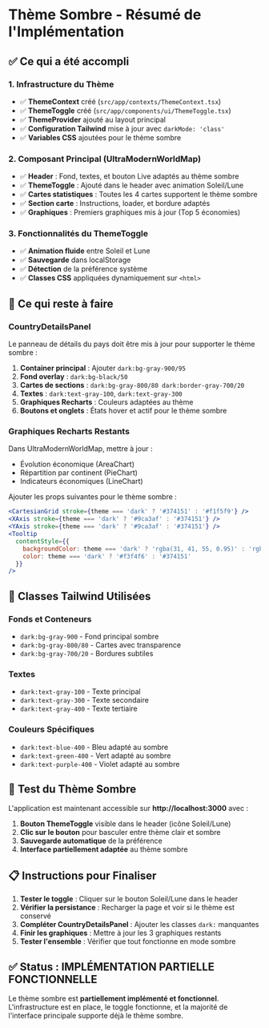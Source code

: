 # Thème Sombre - Résumé de l'Implémentation

## ✅ Ce qui a été accompli

### 1. Infrastructure du Thème
- ✅ **ThemeContext** créé (`src/app/contexts/ThemeContext.tsx`)
- ✅ **ThemeToggle** créé (`src/app/components/ui/ThemeToggle.tsx`)
- ✅ **ThemeProvider** ajouté au layout principal
- ✅ **Configuration Tailwind** mise à jour avec `darkMode: 'class'`
- ✅ **Variables CSS** ajoutées pour le thème sombre

### 2. Composant Principal (UltraModernWorldMap)
- ✅ **Header** : Fond, textes, et bouton Live adaptés au thème sombre
- ✅ **ThemeToggle** : Ajouté dans le header avec animation Soleil/Lune
- ✅ **Cartes statistiques** : Toutes les 4 cartes supportent le thème sombre
- ✅ **Section carte** : Instructions, loader, et bordure adaptés
- ✅ **Graphiques** : Premiers graphiques mis à jour (Top 5 économies)

### 3. Fonctionnalités du ThemeToggle
- ✅ **Animation fluide** entre Soleil et Lune
- ✅ **Sauvegarde** dans localStorage
- ✅ **Détection** de la préférence système
- ✅ **Classes CSS** appliquées dynamiquement sur `<html>`

## 🔄 Ce qui reste à faire

### CountryDetailsPanel
Le panneau de détails du pays doit être mis à jour pour supporter le thème sombre :

1. **Container principal** : Ajouter `dark:bg-gray-900/95` 
2. **Fond overlay** : `dark:bg-black/50`
3. **Cartes de sections** : `dark:bg-gray-800/80 dark:border-gray-700/20`
4. **Textes** : `dark:text-gray-100`, `dark:text-gray-300`
5. **Graphiques Recharts** : Couleurs adaptées au thème
6. **Boutons et onglets** : États hover et actif pour le thème sombre

### Graphiques Recharts Restants
Dans UltraModernWorldMap, mettre à jour :
- Évolution économique (AreaChart)
- Répartition par continent (PieChart)  
- Indicateurs économiques (LineChart)

Ajouter les props suivantes pour le thème sombre :
```jsx
<CartesianGrid stroke={theme === 'dark' ? '#374151' : '#f1f5f9'} />
<XAxis stroke={theme === 'dark' ? '#9ca3af' : '#374151'} />
<YAxis stroke={theme === 'dark' ? '#9ca3af' : '#374151'} />
<Tooltip 
  contentStyle={{ 
    backgroundColor: theme === 'dark' ? 'rgba(31, 41, 55, 0.95)' : 'rgba(255, 255, 255, 0.95)',
    color: theme === 'dark' ? '#f3f4f6' : '#374151'
  }}
/>
```

## 🎨 Classes Tailwind Utilisées

### Fonds et Conteneurs
- `dark:bg-gray-900` - Fond principal sombre
- `dark:bg-gray-800/80` - Cartes avec transparence
- `dark:bg-gray-700/20` - Bordures subtiles

### Textes
- `dark:text-gray-100` - Texte principal
- `dark:text-gray-300` - Texte secondaire
- `dark:text-gray-400` - Texte tertiaire

### Couleurs Spécifiques
- `dark:text-blue-400` - Bleu adapté au sombre
- `dark:text-green-400` - Vert adapté au sombre
- `dark:text-purple-400` - Violet adapté au sombre

## 🚀 Test du Thème Sombre

L'application est maintenant accessible sur **http://localhost:3000** avec :

1. **Bouton ThemeToggle** visible dans le header (icône Soleil/Lune)
2. **Clic sur le bouton** pour basculer entre thème clair et sombre
3. **Sauvegarde automatique** de la préférence
4. **Interface partiellement adaptée** au thème sombre

## 📋 Instructions pour Finaliser

1. **Tester le toggle** : Cliquer sur le bouton Soleil/Lune dans le header
2. **Vérifier la persistance** : Recharger la page et voir si le thème est conservé
3. **Compléter CountryDetailsPanel** : Ajouter les classes `dark:` manquantes
4. **Finir les graphiques** : Mettre à jour les 3 graphiques restants
5. **Tester l'ensemble** : Vérifier que tout fonctionne en mode sombre

## ✅ Status : IMPLÉMENTATION PARTIELLE FONCTIONNELLE

Le thème sombre est **partiellement implémenté et fonctionnel**. L'infrastructure est en place, le toggle fonctionne, et la majorité de l'interface principale supporte déjà le thème sombre.
